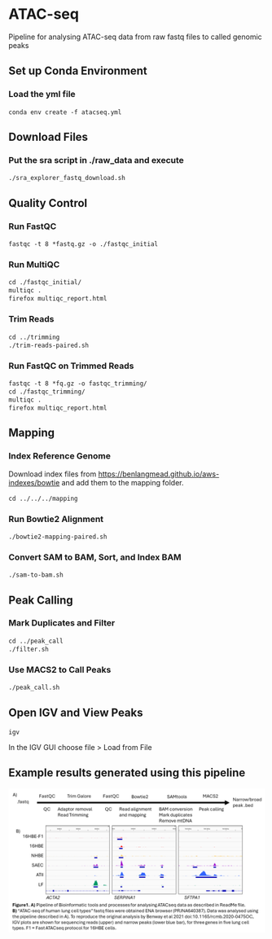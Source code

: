 # ATAC-seq
Pipeline for analysing ATAC-seq data from raw fastq files to called genomic peaks

## Set up Conda Environment

### Load the yml file
```console
conda env create -f atacseq.yml
```

## Download Files

### Put the sra script in ./raw_data and execute
```console
./sra_explorer_fastq_download.sh 
```

## Quality Control

### Run FastQC
```console
fastqc -t 8 *fastq.gz -o ./fastqc_initial
```

### Run MultiQC
```console
cd ./fastqc_initial/
multiqc .
firefox multiqc_report.html
```

### Trim Reads
```console
cd ../trimming
./trim-reads-paired.sh
```

### Run FastQC on Trimmed Reads
```console
fastqc -t 8 *fq.gz -o fastqc_trimming/
cd ./fastqc_trimming/
multiqc .
firefox multiqc_report.html
```

## Mapping

### Index Reference Genome
Download index files from https://benlangmead.github.io/aws-indexes/bowtie and add them to the mapping folder.

```console
cd ../../../mapping
```

### Run Bowtie2 Alignment
```console
./bowtie2-mapping-paired.sh
```

### Convert SAM to BAM, Sort, and Index BAM
```console
./sam-to-bam.sh
```

## Peak Calling

### Mark Duplicates and Filter
```console
cd ../peak_call
./filter.sh
```

### Use MACS2 to Call Peaks
```console
./peak_call.sh
```


## Open IGV and View Peaks
```console
igv
```
In the IGV GUI choose file > Load from File

## Example results generated using this pipeline

![Figure describing results generated using this pipeline](https://github.com/focyte/ATACseq/blob/main/ExampleFIgure.PNG)

